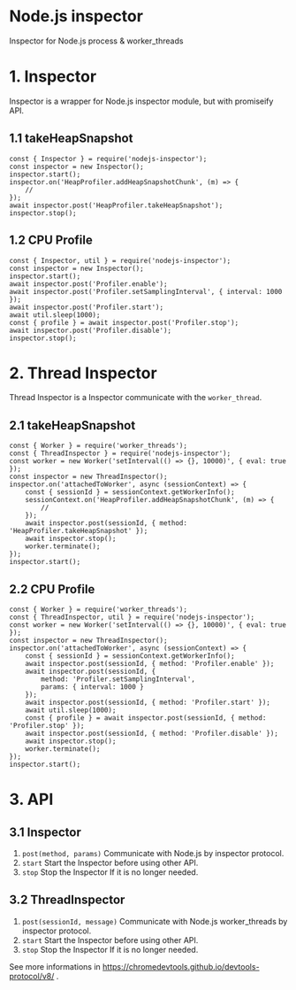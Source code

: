 # Node.js inspector
Inspector for Node.js process & worker_threads

# 1. Inspector
Inspector is a wrapper for Node.js inspector module, but with promiseify API.

## 1.1 takeHeapSnapshot
```
const { Inspector } = require('nodejs-inspector');
const inspector = new Inspector();
inspector.start();
inspector.on('HeapProfiler.addHeapSnapshotChunk', (m) => {
    //
});
await inspector.post('HeapProfiler.takeHeapSnapshot');
inspector.stop();
```

## 1.2 CPU Profile
```
const { Inspector, util } = require('nodejs-inspector');
const inspector = new Inspector();
inspector.start();
await inspector.post('Profiler.enable');
await inspector.post('Profiler.setSamplingInterval', { interval: 1000 });
await inspector.post('Profiler.start');
await util.sleep(1000);
const { profile } = await inspector.post('Profiler.stop');
await inspector.post('Profiler.disable');
inspector.stop();
```

# 2. Thread Inspector
Thread Inspector is a Inspector communicate with the `worker_thread`.

## 2.1 takeHeapSnapshot
```
const { Worker } = require('worker_threads');
const { ThreadInspector } = require('nodejs-inspector');
const worker = new Worker('setInterval(() => {}, 10000)', { eval: true });
const inspector = new ThreadInspector();
inspector.on('attachedToWorker', async (sessionContext) => {
    const { sessionId } = sessionContext.getWorkerInfo();
    sessionContext.on('HeapProfiler.addHeapSnapshotChunk', (m) => {
        // 
    });
    await inspector.post(sessionId, { method: 'HeapProfiler.takeHeapSnapshot' });
    await inspector.stop();
    worker.terminate();
});
inspector.start();
```

## 2.2 CPU Profile
```
const { Worker } = require('worker_threads');
const { ThreadInspector, util } = require('nodejs-inspector');
const worker = new Worker('setInterval(() => {}, 10000)', { eval: true });
const inspector = new ThreadInspector();
inspector.on('attachedToWorker', async (sessionContext) => {
    const { sessionId } = sessionContext.getWorkerInfo();
    await inspector.post(sessionId, { method: 'Profiler.enable' });
    await inspector.post(sessionId, { 
        method: 'Profiler.setSamplingInterval', 
        params: { interval: 1000 }
    });
    await inspector.post(sessionId, { method: 'Profiler.start' });
    await util.sleep(1000);
    const { profile } = await inspector.post(sessionId, { method: 'Profiler.stop' });
    await inspector.post(sessionId, { method: 'Profiler.disable' });
    await inspector.stop();
    worker.terminate();
});
inspector.start();
```

# 3. API

## 3.1 Inspector
1. `post(method, params)`
Communicate with Node.js by inspector protocol.
2. `start`
Start the Inspector before using other API.
2. `stop`
Stop the Inspector If it is no longer needed.

## 3.2 ThreadInspector
1. `post(sessionId, message)`
Communicate with Node.js worker_threads by inspector protocol.
2. `start`
Start the Inspector before using other API.
2. `stop`
Stop the Inspector If it is no longer needed.

See more informations in https://chromedevtools.github.io/devtools-protocol/v8/ .